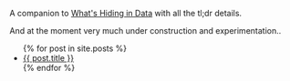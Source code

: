 A companion to  [What's Hiding in Data](https://hidingindata.wordpress.com/) with all the tl;dr details.

And at the moment very much under construction and experimentation..

<ul>
  {% for post in site.posts %}
    <li>
      <a href="{{ post.url }}">{{ post.title }}</a>
    </li>
  {% endfor %}
</ul>